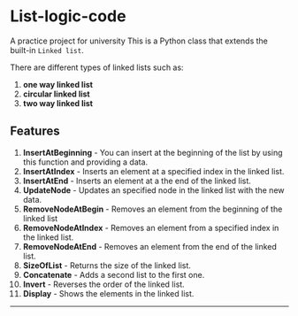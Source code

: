 # List-logic-code

A practice project for university
This is a Python class that extends the built-in `Linked list`.

There are different types of linked lists such as:
1. **one way linked list**
2. **circular linked list**
3. **two way linked list**

## Features

1. **InsertAtBeginning** - You can insert at the beginning of the list by using this function and providing a data.
2. **InsertAtIndex** - Inserts an element at a specified index in the linked list.
3. **InsertAtEnd** - Inserts an element at a the end of the linked list.
4. **UpdateNode** - Updates an specified node in the linked list with the new data.
5. **RemoveNodeAtBegin** - Removes an element from the beginning of the linked list
6. **RemoveNodeAtIndex** - Removes an element from a specified index in the linked list.
7. **RemoveNodeAtEnd** - Removes an element from the end of the linked list.
8. **SizeOfList** - Returns the size of the linked list.
9. **Concatenate** - Adds a second list to the first one.
8. **Invert** - Reverses the order of the linked list.
9. **Display** - Shows the elements in the linked list.

<hr>